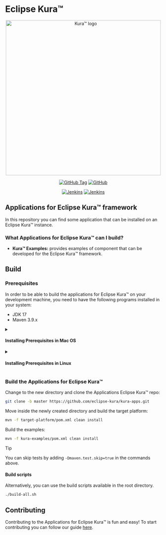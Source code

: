 Eclipse Kura™
=============

<p align="center">
<img src="https://eclipse.dev/kura/images/kura.png" alt="Kura™ logo" width="500"/>
</p>

<div align="center">

[![GitHub Tag](https://img.shields.io/github/v/tag/eclipse/kura?label=Latest%20Tag)](https://github.com/eclipse-kura/kura/tags)
[![GitHub](https://img.shields.io/github/license/eclipse/kura?label=License)](https://github.com/eclipse-kura/kura/blob/develop/LICENSE)

[![Jenkins](https://img.shields.io/jenkins/build?jobUrl=https:%2F%2Fci.eclipse.org%2Fkura%2Fjob%2Fmultibranch%2Fjob%2Fdevelop&label=Jenkins%20Build&logo=jenkins)](https://ci.eclipse.org/kura/job/multibranch/job/develop/)
[![Jenkins](https://img.shields.io/jenkins/tests?compact_message&failed_label=%E2%9D%8C&jobUrl=https:%2F%2Fci.eclipse.org%2Fkura%2Fjob%2Fmultibranch%2Fjob%2Fdevelop%2F&label=Jenkins%20CI&passed_label=%E2%9C%85&skipped_label=%E2%9D%95&logo=jenkins)](https://ci.eclipse.org/kura/job/multibranch/) <br/>
  
</div>

## Applications for Eclipse Kura™ framework
In this repository you can find some application that can be installed on an Eclipse Kura™ instance.

### What Applications for Eclipse Kura™ can I build?
* **Kura™ Examples:** provides examples of component that can be developed for the Eclipse Kura™ framework.

Build
-----

### Prerequisites

In order to be able to build the applications for Eclipse Kura™ on your development machine, you need to have the following programs installed in your system:
* JDK 17
* Maven 3.9.x

<details>
<summary>

#### Installing Prerequisites in Mac OS 

</summary>

To install Java 17, download the JDK tar archive from the [Adoptium Project Repository](https://adoptium.net/en-GB/temurin/releases/?variant=openjdk8&jvmVariant=hotspot&version=17).

Once downloaded, copy the tar archive in `/Library/Java/JavaVirtualMachines/` and cd into it. Unpack the archive with the following command:

```bash
sudo tar -xzf <archive-name>.tar.gz
```

The tar archive can be deleted afterwards.

Depending on which terminal you are using, edit the profiles (.zshrc, .profile, .bash_profile) to contain:

```bash
export JAVA_HOME=/Library/Java/JavaVirtualMachines/<archive-name>/Contents/Home
```

Reload the terminal and run `java -version` to make sure it is installed correctly.

Using [Brew](https://brew.sh/) you can easily install Maven from the command line:

```bash
brew install maven@3.9
```
Run `mvn -version` to ensure that Maven has been added to the PATH. If Maven cannot be found, try running `brew link maven@3.9 --force` or manually add it to your path with:

```bash
export PATH="/usr/local/opt/maven@3.9/bin:$PATH"
```

</details>

<details>
<summary>

#### Installing Prerequisites in Linux

</summary>

For Java
```bash
sudo apt install openjdk-17-jdk
```
For Maven   

You can follow the tutorial from the official [Maven](http://maven.apache.org/install.html) site. Remember that you need to install the 3.9.x version.

</details>

### Build the Applications for Eclipse Kura™

Change to the new directory and clone the Applications Eclipse Kura™ repo:

```bash
git clone -b master https://github.com/eclipse-kura/kura-apps.git
```

Move inside the newly created directory and build the target platform:

```bash
mvn -f target-platform/pom.xml clean install
```

Build the examples:

```bash
mvn -f kura-examples/pom.xml clean install
```

> [!TIP]
You can skip tests by adding `-Dmaven.test.skip=true` in the commands above.

#### Build scripts

Alternatively, you can use the build scripts available in the root directory.

```bash
./build-all.sh
```

Contributing
------------

Contributing to the Applications for Eclipse Kura™ is fun and easy! To start contributing you can follow our guide [here](CONTRIBUTING.md).
